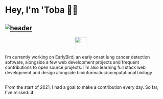 # Hey, I'm 'Toba 👋🏽


<!-- ## [![header](https://i.imgur.com/DVhff67.png)](https://tobaojo.com) --> 
## [![header](https://i.imgur.com/SMfYRzp.png)](https://www.olutobaojo.com) 

<p align="center">
  <a href="https://www.olutobaojo.com"><img height="40" src="https://i.imgur.com/6NGCVuk.png"></a>&nbsp;&nbsp;
  <!-- <a href="https://www.linkedin.com/in/toba-ojo/"><img height="40" src="https://i.imgur.com/mg7Rj32.png"></a> -->
</p>


I’m currently working on EarlyBird, an early onset lung cancer detection software, alongside a few web development projects and frequent contributions to open source projects. I’m also learning full stack web development and design alongside bioinformatics/computational biology

<br>
From the start of 2021, I had a goal to make a contribution every day. So far, I've missed: <b> 3 </b>


<!-- https://github-readme-stats.vercel.app/api/top-langs/?username=Toba-O&layout=compact -->
